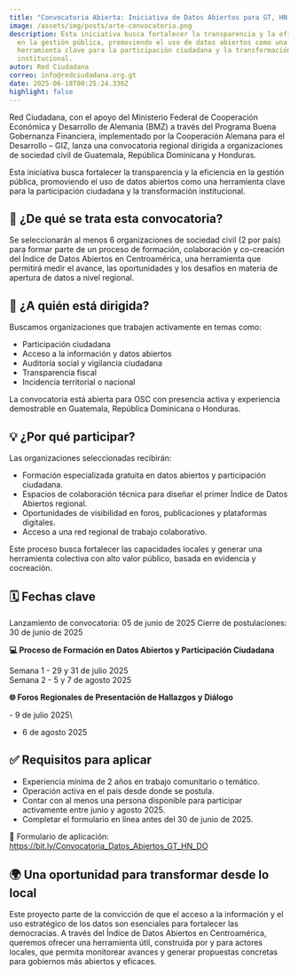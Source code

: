 ```yaml
---
title: "Convocatoria Abierta: Iniciativa de Datos Abiertos para GT, HN y DO"
image: /assets/img/posts/arte-convocatoria.png
description: Esta iniciativa busca fortalecer la transparencia y la eficiencia
  en la gestión pública, promoviendo el uso de datos abiertos como una
  herramienta clave para la participación ciudadana y la transformación
  institucional.
autor: Red Ciudadana
correo: info@redciudadana.org.gt
date: 2025-06-18T00:25:24.336Z
highlight: false
---
```

<!--StartFragment-->

Red Ciudadana, con el apoyo del Ministerio Federal de Cooperación Económica y Desarrollo de Alemania (BMZ) a través del Programa Buena Gobernanza Financiera, implementado por la Cooperación Alemana para el Desarrollo – GIZ, lanza una convocatoria regional dirigida a organizaciones de sociedad civil de Guatemala, República Dominicana y Honduras.

Esta iniciativa busca fortalecer la transparencia y la eficiencia en la gestión pública, promoviendo el uso de datos abiertos como una herramienta clave para la participación ciudadana y la transformación institucional.

## 📌 ¿De qué se trata esta convocatoria?

Se seleccionarán al menos 6 organizaciones de sociedad civil (2 por país) para formar parte de un proceso de formación, colaboración y co-creación del Índice de Datos Abiertos en Centroamérica, una herramienta que permitirá medir el avance, las oportunidades y los desafíos en materia de apertura de datos a nivel regional.

## 🎯 ¿A quién está dirigida?

Buscamos organizaciones que trabajen activamente en temas como:

* Participación ciudadana
* Acceso a la información y datos abiertos
* Auditoría social y vigilancia ciudadana
* Transparencia fiscal
* Incidencia territorial o nacional

La convocatoria está abierta para OSC con presencia activa y experiencia demostrable en Guatemala, República Dominicana o Honduras.

## 💡 ¿Por qué participar?

Las organizaciones seleccionadas recibirán:

* Formación especializada gratuita en datos abiertos y participación ciudadana.
* Espacios de colaboración técnica para diseñar el primer Índice de Datos Abiertos regional.
* Oportunidades de visibilidad en foros, publicaciones y plataformas digitales.
* Acceso a una red regional de trabajo colaborativo.

Este proceso busca fortalecer las capacidades locales y generar una herramienta colectiva con alto valor público, basada en evidencia y cocreación.

## 🗓️ Fechas clave

Lanzamiento de convocatoria: 05 de junio de 2025 
Cierre de postulaciones: 30 de junio de 2025

**💻 Proceso de Formación en Datos Abiertos y Participación Ciudadana**

Semana 1 - 29 y 31 de julio 2025\
Semana 2 - 5 y 7 de agosto 2025

**🌐 Foros Regionales de Presentación de Hallazgos y Diálogo**

\- 9 de julio 2025\
- 6 de agosto 2025



## ✅ Requisitos para aplicar

* Experiencia mínima de 2 años en trabajo comunitario o temático.
* Operación activa en el país desde donde se postula.
* Contar con al menos una persona disponible para participar activamente entre junio y agosto 2025.
* Completar el formulario en línea antes del 30 de junio de 2025.

🔗 Formulario de aplicación:\
<https://bit.ly/Convocatoria_Datos_Abiertos_GT_HN_DO> 



## 🌍 Una oportunidad para transformar desde lo local

Este proyecto parte de la convicción de que el acceso a la información y el uso estratégico de los datos son esenciales para fortalecer las democracias. A través del Índice de Datos Abiertos en Centroamérica, queremos ofrecer una herramienta útil, construida por y para actores locales, que permita monitorear avances y generar propuestas concretas para gobiernos más abiertos y eficaces.

<!--EndFragment-->
